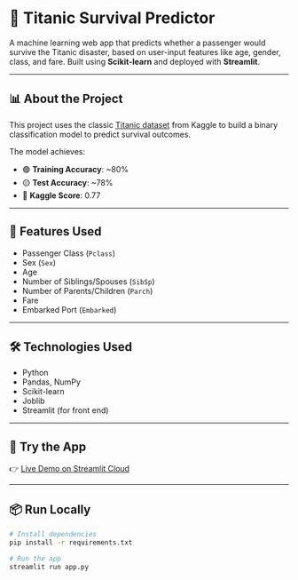# 🚢 Titanic Survival Predictor

A machine learning web app that predicts whether a passenger would survive the Titanic disaster, based on user-input features like age, gender, class, and fare. Built using **Scikit-learn** and deployed with **Streamlit**.

---

## 📊 About the Project

This project uses the classic [Titanic dataset](https://www.kaggle.com/competitions/titanic) from Kaggle to build a binary classification model to predict survival outcomes.

The model achieves:
- 🟢 **Training Accuracy**: ~80%
- 🟡 **Test Accuracy**: ~78%
- 🏁 **Kaggle Score**: 0.77

---

## 🧠 Features Used

- Passenger Class (`Pclass`)
- Sex (`Sex`)
- Age
- Number of Siblings/Spouses (`SibSp`)
- Number of Parents/Children (`Parch`)
- Fare
- Embarked Port (`Embarked`)

---

## 🛠️ Technologies Used

- Python
- Pandas, NumPy
- Scikit-learn
- Joblib
- Streamlit (for front end)

---

## 🚀 Try the App

👉 [Live Demo on Streamlit Cloud](https://titanic-passenger-predictor.streamlit.app/)

---

## 📦 Run Locally

```bash
# Install dependencies
pip install -r requirements.txt

# Run the app
streamlit run app.py
